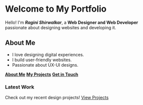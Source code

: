 # Welcome to My Portfolio

Hello! I'm **_Ragini Shirwalkar_**, a **Web Designer and Web Developer** passionate about designing websites and developing it.

## About Me
- I love designing digital experiences.
- I build user-friendly websites.
- Passionate about UX-UI designs.

**[About Me](about.markdown)**
**[My Projects](projects.markdown)**
**[Get in Touch](contact.markdown)**

### Latest Work
Check out my recent design projects! 
[View Projects](projects.markdown)

